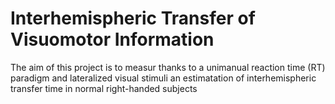 Interhemispheric Transfer of Visuomotor Information
===================================================

The aim of this project is to measur thanks to a unimanual reaction time (RT) paradigm and lateralized visual stimuli an estimatation of interhemispheric transfer time in normal right-handed subjects
